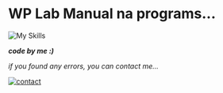 # WP Lab Manual na programs...


![My Skills](https://skillicons.dev/icons?i=html,css,js,php)

***code by me :)***

_if you found any errors, you can contact me..._


[![contact](https://img.shields.io/badge/Contact-97234%2030561-lightgrey?style=for-the-badge&logo=whatsapp)](https://wa.me/919723430561)